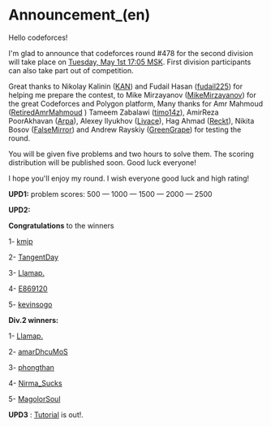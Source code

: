 # Announcement_(en)

Hello codeforces!

I'm glad to announce that codeforces round #478 for the second division will take place on [Tuesday, May 1st 17:05 MSK](https://codeforces.com/https://www.timeanddate.com/worldclock/fixedtime.html?msg=Codeforces+Round+%23478+%28Div.+2%29&iso=20180501T1705&p1=166&ah=2). First division participants can also take part out of competition.

Great thanks to Nikolay Kalinin ([KAN](https://codeforces.com/profile/KAN "Grandmaster KAN")) and Fudail Hasan ([fudail225](https://codeforces.com/profile/fudail225 "Candidate Master fudail225")) for helping me prepare the contest, to Mike Mirzayanov ([MikeMirzayanov](https://codeforces.com/profile/MikeMirzayanov "Headquarters, MikeMirzayanov")) for the great Codeforces and Polygon platform, Many thanks for Amr Mahmoud ([RetiredAmrMahmoud](https://codeforces.com/profile/RetiredAmrMahmoud "Master RetiredAmrMahmoud") ) Tameem Zabalawi ([timo14z](https://codeforces.com/profile/timo14z "Candidate Master timo14z")), AmirReza PoorAkhavan ([Arpa](https://codeforces.com/profile/Arpa "Candidate Master Arpa")), Alexey Ilyukhov ([Livace](https://codeforces.com/profile/Livace "Master Livace")), Hag Ahmad ([Reckt](https://codeforces.com/profile/Reckt "Candidate Master Reckt")), Nikita Bosov ([FalseMirror](https://codeforces.com/profile/FalseMirror "Candidate Master FalseMirror")) and Andrew Rayskiy ([GreenGrape](https://codeforces.com/profile/GreenGrape "Candidate Master GreenGrape")) for testing the round.

You will be given five problems and two hours to solve them. The scoring distribution will be published soon. Good luck everyone!

I hope you'll enjoy my round. I wish everyone good luck and high rating!

**UPD1:** problem scores: 500 — 1000 — 1500 — 2000 — 2500

**UPD2:**

**Congratulations** to the winners

1- [kmjp](https://codeforces.com/profile/kmjp "International Master kmjp")

2- [TangentDay](https://codeforces.com/profile/TangentDay "Grandmaster TangentDay")

3- [Llamap.](https://codeforces.com/profile/Llamap. "Specialist Llamap.")

4- [E869120](https://codeforces.com/profile/E869120 "Master E869120")

5- [kevinsogo](https://codeforces.com/profile/kevinsogo "Grandmaster kevinsogo")

**Div.2 winners:**

1- [Llamap.](https://codeforces.com/profile/Llamap. "Specialist Llamap.")

2- [amarDhcuMoS](https://codeforces.com/profile/amarDhcuMoS "Unrated, amarDhcuMoS")

3- [phongthan](https://codeforces.com/profile/phongthan "Unrated, phongthan")

4- [Nirma_Sucks](https://codeforces.com/profile/Nirma_Sucks "Specialist Nirma_Sucks")

5- [MagolorSoul](https://codeforces.com/profile/MagolorSoul "Specialist MagolorSoul")

**UPD3** : [Tutorial](//codeforces.comTutorial_(en).md) is out!.

